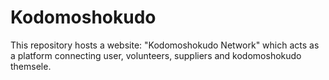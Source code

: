# Kodomoshokudo
This repository hosts a website: "Kodomoshokudo Network" which acts as a platform connecting user, volunteers, suppliers and kodomoshokudo themsele.
